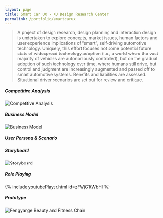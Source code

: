 ```yaml
---
layout: page
title: Smart Car UX - KU Design Research Center
permalink: /portfolio/smartcarux
---
```



> A project of design research, design planning and interaction design is undertaken to explore concepts, market issues, human factors and user experience implications of “smart”, self-driving automotive technology. Uniquely, this effort focuses not some potential future state of widespread technology adoption (i.e., a world where the vast majority of vehicles are autonomously controlled), but on the gradual adoption of such technology over time, where humans still drive, but control and judgment are increasingly augmented and passed off to smart automotive systems. Benefits and liabilities are assessed. Situational driver scenarios are set out for review and critique.

##### Competitive Analysis
![Competitive Analysis](https://cyrus-education.github.io/images/scca.png "Large example image")
##### Business Model
![Business Model](https://cyrus-education.github.io/images/scbm.png "Large example image")
##### User Persona & Scenario

##### Storyboard
![Storyboard](https://cyrus-education.github.io/images/victoria.jpg "Large example image")
##### Role Playing
{% include youtubePlayer.html id=zFWjG1tWbHI %}
##### Prototype
![Fengyange Beauty and Fitness Chain](https://cyrus-education.github.io/images/fengyan.jpg "Large example image")


